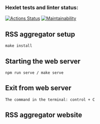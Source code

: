 ### Hexlet tests and linter status:
[![Actions Status](https://github.com/AmiAxe/frontend-project-11/actions/workflows/hexlet-check.yml/badge.svg)](https://github.com/AmiAxe/frontend-project-11/actions)
[![Maintainability](https://api.codeclimate.com/v1/badges/63b2aca150b6638b573d/maintainability)](https://codeclimate.com/github/AmiAxe/frontend-project-11/maintainability)
## RSS aggregator setup
```
make install
```
## Starting the web server
```
npm run serve / make serve
```
## Exit from web server
```
The command in the terminal: control + C
```
## RSS aggregator website
